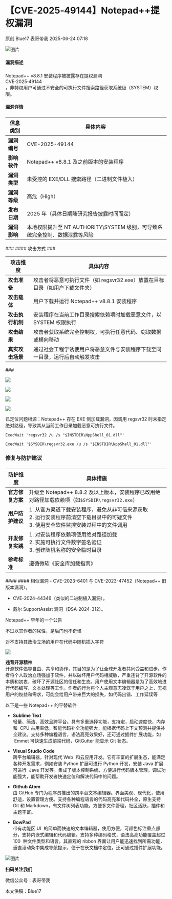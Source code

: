 #  【CVE‑2025‑49144】Notepad++提权漏洞  
原创 Blue17  表哥带我   2025-06-24 07:18  
  
![图片](https://mmbiz.qpic.cn/mmbiz_gif/pxKqYxJWy7MHqrAcwIGH5K7UvO9SFI4EkaH4ooCVsu7cll9674CjgclKxGIKcM5MNF5s7vnK2NjZ6tliaQ0FWNg/640?wx_fmt=gif&from=appmsg&tp=webp&wxfrom=5&wx_lazy=1 "")  
#### 漏洞描述  
###   
  
Notepad++ v8.8.1 安装程序被披露存在提权漏洞  
CVE‑2025‑49144  
，非特权用户可通过不安全的可执行文件搜索路径获取系统级（SYSTEM）权限。  
#### 漏洞详情  
###   
<table><thead><tr><th><strong><span leaf="">信息类别</span></strong></th><th><strong><span leaf="">具体内容</span></strong></th></tr></thead><tbody><tr><td><strong><span leaf="">漏洞编号</span></strong></td><td><section><span leaf="">CVE-2025-49144</span></section></td></tr><tr><td><strong><span leaf="">影响软件</span></strong></td><td><section><span leaf="">Notepad++ v8.8.1 及之前版本的安装程序</span></section></td></tr><tr><td><strong><span leaf="">漏洞类型</span></strong></td><td><section><span leaf="">未受控的 EXE/DLL 搜索路径（二进制文件植入）</span></section></td></tr><tr><td><strong><span leaf="">漏洞等级</span></strong></td><td><section><span leaf="">高危（High）</span></section></td></tr><tr><td><strong><span leaf="">发布日期</span></strong></td><td><section><span leaf="">2025 年（具体日期随研究报告披露时间而定）</span></section></td></tr><tr><td><strong><span leaf="">漏洞影响</span></strong></td><td><section><span leaf="">本地权限提升至 NT AUTHORITY\SYSTEM 级别，可导致系统完全控制、数据泄露等风险</span></section></td></tr></tbody></table>###   
#### 攻击方式  
###   
<table><thead><tr><th><strong><span leaf="">攻击维度</span></strong></th><th><strong><span leaf="">具体内容</span></strong></th></tr></thead><tbody><tr><td><strong><span leaf="">攻击准备</span></strong></td><td><section><span leaf="">攻击者将恶意可执行文件（如 regsvr32.exe）放置在目标目录（如用户下载文件夹）</span></section></td></tr><tr><td><strong><span leaf="">攻击载体</span></strong></td><td><section><span leaf="">用户下载并运行 Notepad++ v8.8.1 安装程序</span></section></td></tr><tr><td><strong><span leaf="">攻击执行机制</span></strong></td><td><section><span leaf="">安装程序在当前工作目录搜索依赖项时加载恶意文件，以 SYSTEM 权限执行</span></section></td></tr><tr><td><strong><span leaf="">攻击结果</span></strong></td><td><section><span leaf="">攻击者获取系统完全控制权，可执行任意代码、窃取数据或横向移动</span></section></td></tr><tr><td><strong><span leaf="">真实攻击场景</span></strong></td><td><section><span leaf="">通过社会工程学诱使用户将恶意文件与安装程序下载至同一目录，运行后自动触发攻击</span></section></td></tr></tbody></table>###   
  
![](https://mmbiz.qpic.cn/mmbiz_png/pxKqYxJWy7O57qSYibvCyNEmokmftcKyToeUBW3RCVBQt5gJeEqdw1aTIn0SDgmg2Eic9ricR5yN341Ypl5UiaBLDg/640?wx_fmt=png&from=appmsg "")  
  
![](https://mmbiz.qpic.cn/mmbiz_png/pxKqYxJWy7O57qSYibvCyNEmokmftcKyT7xrtuzxMxEibJEuxTmq46m9AQGSq7ic0Q9SAxPrEQhMBYxsibPy8ouuKw/640?wx_fmt=png&from=appmsg "")  
  
![](https://mmbiz.qpic.cn/mmbiz_png/pxKqYxJWy7O57qSYibvCyNEmokmftcKyTNiaHZyRRyoCwkn5fLxr1RqT3VsGEV8kic5sck9ZpTJ57eAFScN9ywZYQ/640?wx_fmt=png&from=appmsg "")  
  
![](https://mmbiz.qpic.cn/mmbiz_png/pxKqYxJWy7O57qSYibvCyNEmokmftcKyTvYIa31cV7HrYepzArH1az9TphuCSPfsjPHF6t7UXricicAaVYdWicBicLw/640?wx_fmt=png&from=appmsg "")  
  
已定位问题根源：Notepad++ 存在 EXE 侧加载漏洞，因调用 regsvr32 时未指定绝对路径，导致其从当前工作目录加载恶意可执行文件。  
```
ExecWait 'regsvr32 /u /s "$INSTDIR\NppShell_01.dll"'
```  
```
ExecWait '$SYSDIR\regsvr32.exe /u /s "$INSTDIR\NppShell_01.dll"'
```  
###   
### 修复与防护建议  
###   
<table><thead><tr><th><strong><span leaf="">防护维度</span></strong></th><th><strong><span leaf="">具体措施</span></strong></th></tr></thead><tbody><tr><td><strong><span leaf="">官方修复方案</span></strong></td><td><section><span leaf="">升级至 Notepad++ 8.8.2 及以上版本，安装程序已改用绝对路径加载依赖项（如</span><code><span leaf="">$SYSDIR\regsvr32.exe</span></code><span leaf="">）</span></section></td></tr><tr><td><strong><span leaf="">用户防护建议</span></strong></td><td><section><span leaf="">1. 从官方渠道下载安装程序，避免从非可信来源获取</span><br/><span leaf="">2. 运行安装程序前清空下载目录中的可疑文件</span><br/><span leaf="">3. 使用安全软件监控安装过程中的文件调用</span></section></td></tr><tr><td><strong><span leaf="">开发修复实践</span></strong></td><td><section><span leaf="">1. 对安装程序依赖项使用绝对路径加载</span><br/><span leaf="">2. 实施可执行文件数字签名验证</span><br/><span leaf="">3. 创建随机名称的安全临时目录</span></section></td></tr><tr><td><strong><span leaf="">参考标准</span></strong></td><td><section><span leaf="">遵循微软《安全库加载指南》</span></section></td></tr></tbody></table>####   
#### 相似漏洞  
- CVE-2023-6401 与 CVE-2023-47452（Notepad++ 旧版本漏洞）。  
  
- CVE-2024-44346（类似的二进制植入漏洞）。  
  
- 戴尔 SupportAssist 漏洞（DSA-2024-312）。  
  
Notepad++ 早年的一个公告  
  
不过以其作者的尿性，是后门也不奇怪  
  
对不支持其政治立场的用户在代码中随机插入字符  
  
![](https://mmbiz.qpic.cn/mmbiz_jpg/pxKqYxJWy7O57qSYibvCyNEmokmftcKyTrialZQI8oPPU6HpOqrUuqcjBAY4k8edMicmRicdicsfHVjKs1twsLIBsRQ/640?wx_fmt=jpeg&from=appmsg "")  
  
**违背开源精神**  
开源软件倡导自由、共享和协作，其目的是为了让全球开发者共同受益和进步。作者将个人政治立场强加于软件，并以破坏用户代码相威胁，严重违背了开源软件的本质和初衷，破坏了开源社区的信任和生态。用户使用文本编辑器是为了高效地进行代码编写、文本处理等工作。作者的行为将个人主观意志凌驾于用户之上，无视用户的权益和需求，可能会给用户带来巨大的损失，如代码出错、工作延误等  
  
  
以下是一些 Notepad++ 的平替软件  
  
  
- **Sublime Text**  
轻量、简洁、高效且跨平台。具有多重选择功能，支持宏，启动速度快，内存和  CPU 占用率低。智能代码补全功能强大，能根据代码上下文预测并提供补全建议。支持多种编程语言，语法高亮效果好，还可通过插件扩展功能，如  Emmet 可快速生成前端代码，GitGutter 能显示 Git 状态。  
  
- **Visual Studio Code**  
跨平台编辑器，针对现代 Web  和云应用开发。它有丰富的扩展生态，能满足各种开发需求，例如安装 Python 扩展可进行 Python 开发，安装 Java 扩展可进行  Java 开发等。集成了版本控制系统，方便进行代码版本管理。调试功能强大，能帮助开发者快速定位和解决代码中的问题。  
  
- **Github Atom**  
由 GitHub 专门为程序员推出的跨平台文本编辑器。界面美观、现代化，使用舒适，设置管理方便。支持各种编程语言的代码高亮和代码补全，原生支持 Git 和 Markdown，有文件树列表功能，方便多文件管理，社区活跃，插件和主题丰富。  
  
- **BowPad**  
带有功能区 UI  的简单而快速的文本编辑器，使用方便，可颜色标注重点部分，支持内嵌式编辑和代码编辑。支持多种编码格式，语法高亮功能覆盖超过 100  种文件类型和语言。其直观的 ribbon 界面让用户能迅速找到所需功能，垂直滚动条中集成导航提示，便于在长文档中定位，还可通过插件扩展功能。  
  
  
  
![图片](https://mmbiz.qpic.cn/mmbiz_jpg/pxKqYxJWy7PZVHNNkiaicj7KnaO5w6yqAgKHGxN5p6TTJmTFGcknj1Uiac9U3B3qGYjApcPpb4BcjbqI8iax2XwqMw/640?wx_fmt=jpeg&from=appmsg&watermark=1&tp=webp&wxfrom=5&wx_lazy=1 "")  
  
**扫码关注我们**  
  
微信公众号：表哥带我  
  
本文供稿：Blue17  
  
  
